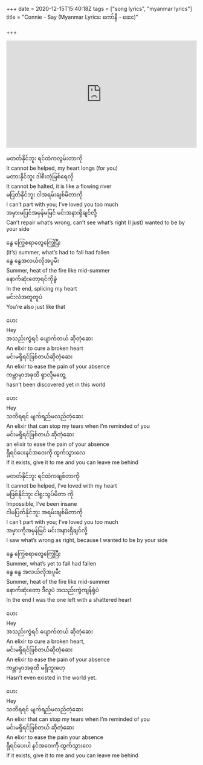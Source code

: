 +++
date = 2020-12-15T15:40:18Z
tags = ["song lyrics", "myanmar lyrics"]
title = "Connie - Say (Myanmar Lyrics: ကော်နီ - ဆေး)"

+++

<style>.embed-container { position: relative; padding-bottom: 56.25%; height: 0; overflow: hidden; max-width: 100%; } .embed-container iframe, .embed-container object, .embed-container embed { position: absolute; top: 0; left: 0; width: 100%; height: 100%; }</style><div class='embed-container'><iframe src='https://www.youtube.com/embed/zibaS7ej4sA' frameborder='0' allowfullscreen></iframe></div>

မတတ်နိုင်ဘူး ရင်ထဲကလွမ်းတာကို <br>
It cannot be helped, my heart longs (for you) <br>
မတားနိုင်ဘူး ဒါစီးတဲ့မြစ်ရေလို<br>
It cannot be halted, it is like a flowing river<br>
မပြတ်နိုင်ဘူး ငါအရမ်းချစ်မိတာကို<br>
I can’t part with you; I’ve loved you too much<br>
အမှားမပြင်အမှန်မမြင် မင်းအနားရှိချင်လို့<br>
Can’t repair what’s wrong, can’t see what’s right (I just) wanted to be by your side<br>

နွေ ကြွေစရာတွေကြွေပြီး<br>
(It’s) summer, what’s had to fall had fallen<br>
နွေ နွေအလယ်လိုအပူမီး<br>
Summer, heat of the fire like mid-summer<br>
နောက်ဆုံးတော့ရင်ကိုခွဲ<br>
In the end, splicing my heart<br>
မင်းလဲအတူတူပဲ<br>
You’re also just like that<br>

ဟေး<br>
Hey<br>
အသည်းကွဲရင် ပျောက်တယ် ဆိုတဲ့ဆေး<br>
An elixir to cure a broken heart<br>
မင်းမရှိရင်ဖြစ်တယ်ဆိုတဲ့ဆေး<br>
An elixir to ease the pain of your absence<br>
ကမ္ဘာမှာအခုထိ ရှာလို့မတွေ့<br>
hasn’t been discovered yet in this world<br>

ဟေး<br>
Hey<br>
သတိရရင် မျက်ရည်မလည်တဲ့ဆေး<br>
An elixir that can stop my tears when I’m reminded of you<br>
မင်းမရှိရင်ဖြစ်တယ် ဆိုတဲ့ဆေး<br>
an elixir to ease the pain of your absence<br>
ရှိရင်ပေးနင်အဝေးကို ထွက်သွားလေ<br>
If it exists, give it to me and you can leave me behind<br>

မတတ်နိုင်ဘူး ရင်ထဲကချစ်တာကို<br>
It cannot be helped, I’ve loved with my heart<br>
မဖြစ်နိုင်ဘူး ငါရူးသွပ်မိတာ ကို<br>
Impossible, I’ve been insane<br>
ငါမပြတ်နိုင်ဘူး အရမ်းချစ်မိတာကို<br>
I can’t part with you; I’ve loved you too much<br>
အမှားကိုအမှန်မြင် မင်းအနားရှိချင်လို့<br>
I saw what’s wrong as right, because I wanted to be by your side<br>

နွေ ကြွေစရာတွေကြွေပြီး<br>
Summer, what’s yet to fall had fallen<br>
နွေ နွေ အလယ်လိုအပူမီး<br>
Summer, heat of the fire like mid-summer<br>
နောက်ဆုံးတော့ ဒီလူပဲ အသည်းကွဲကျန်ရုံပဲ<br>
In the end I was the one left with a shattered heart<br>

ဟေး<br>
Hey<br>
အသည်းကွဲရင် ပျောက်တယ် ဆိုတဲ့ဆေး<br>
An elixir to cure a broken heart,<br>
မင်းမရှိရင်ဖြစ်တယ်ဆိုတဲ့ဆေး<br>
An elixir to ease the pain of your absence<br>
ကမ္ဘာမှာအခုထိ မရှိဘူးဟေ့<br>
Hasn’t even existed in the world yet.<br>

ဟေး<br>
Hey<br>
သတိရရင် မျက်ရည်မလည်တဲ့ဆေး<br>
An elixir that can stop my tears when I’m reminded of you<br>
မင်းမရှိရင်ဖြစ်တယ် ဆိုတဲ့ဆေး<br>
An elixir to ease the pain your absence<br>
ရှိရင်ပေးပါ နင်အဝေးကို ထွက်သွားလေ<br>
If it exists, give it to me and you can leave me behind<br>